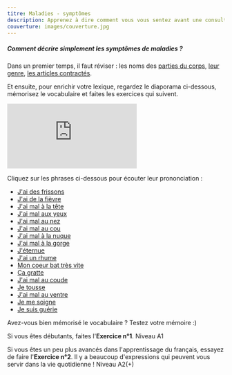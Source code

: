 ```yaml
---
titre: Maladies - symptômes
description: Apprenez à dire comment vous vous sentez avant une consultation médicale.
couverture: images/couverture.jpg
---
```


##### Comment décrire simplement les symptômes de maladies ?

Dans un premier temps, il faut réviser : les noms des [parties du corps](https://paysdufle.fr/vocabulaire/corps-et-sante/parties-du-corps/index.html), [leur genre](https://paysdufle.fr/grammaire/genre/les-parties-du-corps/index.html), [les articles contractés](https://paysdufle.fr/grammaire/articles-contractes/articles-contractes-avec-la-preposition-a/index.html).

Et ensuite, pour enrichir votre lexique, regardez le diaporama ci-dessous, mémorisez le vocabulaire et faites les exercices qui suivent.

<div class="embed-responsive embed-responsive-16by9">
    <iframe class="embed-responsive-item" src="https://docs.google.com/presentation/d/e/2PACX-1vS7v9JwADK1d4nunrp3qVpLODDmrQEpbGHBkfbgAEZbxsOGRnxhpYTrHDiFOhua6WkqymAwXOZDU6fU/embed?start=false&loop=false&delayms=3000" frameborder="0" allowfullscreen="true" mozallowfullscreen="true" webkitallowfullscreen="true"></iframe>
</div>

Cliquez sur les phrases ci-dessous pour écouter leur prononciation :

<ul>
    <li><a href="#" class="tts-content">J'ai des frissons</a></li>
    <li><a href="#" class="tts-content">J'ai de la fièvre</a></li>
    <li><a href="#" class="tts-content">J'ai mal à la tête</a></li>
    <li><a href="#" class="tts-content">J'ai mal aux yeux</a></li>
    <li><a href="#" class="tts-content">J'ai mal au nez</a></li>
    <li><a href="#" class="tts-content">J'ai mal au cou</a></li>
    <li><a href="#" class="tts-content">J'ai mal à la nuque</a></li>
    <li><a href="#" class="tts-content">J'ai mal à la gorge</a></li>
    <li><a href="#" class="tts-content">J'éternue</a></li>
    <li><a href="#" class="tts-content">J'ai un rhume</a></li>
    <li><a href="#" class="tts-content">Mon coeur bat très vite</a></li>
    <li><a href="#" class="tts-content">Ça gratte</a></li>
    <li><a href="#" class="tts-content">J'ai mal au coude</a></li>
    <li><a href="#" class="tts-content">Je tousse</a></li>
    <li><a href="#" class="tts-content">J'ai mal au ventre</a></li>
    <li><a href="#" class="tts-content">Je me soigne</a></li>
    <li><a href="#" class="tts-content">Je suis guérie</a></li>
</ul>

Avez-vous bien mémorisé le vocabulaire ? Testez votre mémoire :)

Si vous êtes débutants, faites l'**Exercice n°1**. Niveau A1 

Si vous êtes un peu plus avancés dans l'apprentissage du français, essayez de faire l'**Exercice n°2**. Il y a beaucoup d'expressions qui peuvent vous servir dans la vie quotidienne ! Niveau A2(+) 